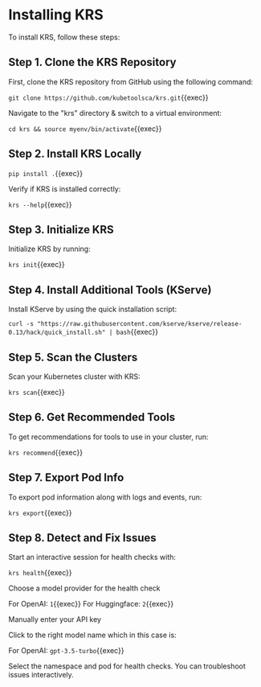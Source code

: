 # Installing KRS

To install KRS, follow these steps:

## Step 1. Clone the KRS Repository

First, clone the KRS repository from GitHub using the following command:

`git clone https://github.com/kubetoolsca/krs.git`{{exec}}

Navigate to the "krs" directory & switch to a virtual environment:

`cd krs && source myenv/bin/activate`{{exec}}

## Step 2. Install KRS Locally

`pip install .`{{exec}}

Verify if KRS is installed correctly:

`krs --help`{{exec}}

## Step 3. Initialize KRS

Initialize KRS by running:

`krs init`{{exec}}


## Step 4. Install Additional Tools (KServe)

Install KServe by using the quick installation script:

`curl -s "https://raw.githubusercontent.com/kserve/kserve/release-0.13/hack/quick_install.sh" | bash`{{exec}}

## Step 5. Scan the Clusters

Scan your Kubernetes cluster with KRS:

`krs scan`{{exec}}

## Step 6. Get Recommended Tools

To get recommendations for tools to use in your cluster, run:

`krs recommend`{{exec}}

## Step 7. Export Pod Info

To export pod information along with logs and events, run:

`krs export`{{exec}}

## Step 8. Detect and Fix Issues

Start an interactive session for health checks with:

`krs health`{{exec}}

Choose a model provider for the health check

For OpenAI: `1`{{exec}}
For Huggingface: `2`{{exec}}

Manually enter your API key

Click to the right model name which in this case is:   

For OpenAI: `gpt-3.5-turbo`{{exec}}

Select the namespace and pod for health checks. You can troubleshoot issues interactively.

